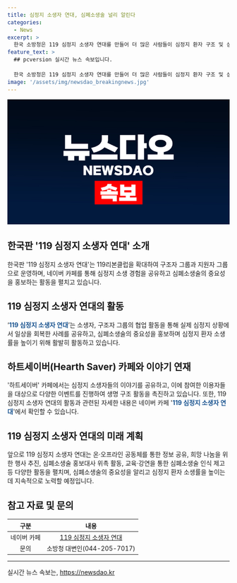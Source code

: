 ```yaml
---
title: 심정지 소생자 연대, 심폐소생술 널리 알린다
categories:
  - News
excerpt: >
  한국 소방청은 119 심정지 소생자 연대를 만들어 더 많은 사람들이 심정지 환자 구조 및 심폐소생술의 중요성을 알도록 노력하고 있다. 또한 네이버 카페 119 심정지 소생자 연대를 통해 소생자들의 이야기를 공유하고, 일반인과 구급대원들을 위한 활동과 이벤트를 개최하고 있다. 미국 CASA와의 유사성도 소개했으며, 지원 활동과 건강 지원을 통해 심정지 소생자들을 돕고 있다. 이와 함께 10월 20일 여의도에서 두근두근런 마라톤 행사를 통해 생명존중문화와 심폐소생술 시행률을 높이기 위한 캠페인도 진행할 예정이다.
feature_text: >
  ## pcversion 실시간 뉴스 속보입니다.

  한국 소방청은 119 심정지 소생자 연대를 만들어 더 많은 사람들이 심정지 환자 구조 및 심폐소생술의 중요성을 알도록 노력하고 있다. 또한 네이버 카페 119 심정지 소생자 연대를 통해 소생자들의 이야기를 공유하고, 일반인과 구급대원들을 위한 활동과 이벤트를 개최하고 있다. 미국 CASA와의 유사성도 소개했으며, 지원 활동과 건강 지원을 통해 심정지 소생자들을 돕고 있다. 이와 함께 10월 20일 여의도에서 두근두근런 마라톤 행사를 통해 생명존중문화와 심폐소생술 시행률을 높이기 위한 캠페인도 진행할 예정이다.
image: '/assets/img/newsdao_breakingnews.jpg'
---
```


<p><img src="/assets/img/newsdao_breakingnews.jpg" alt="pcversion 속보" /></p>

<h2 data-ke-size="size26">한국판 '119 심정지 소생자 연대' 소개</h2>

<p data-ke-size="size16">한국판 '119 심정지 소생자 연대'는 119리본클럽을 확대하여 구조자 그룹과 지원자 그룹으로 운영하며, 네이버 카페를 통해 심정지 소생 경험을 공유하고 심폐소생술의 중요성을 홍보하는 활동을 펼치고 있습니다.</p>

<h2 data-ke-size="size26">119 심정지 소생자 연대의 활동</h2>

<p data-ke-size="size16">‘<b><span style="color: #1a5490;">119 심정지 소생자 연대</span></b>’는 소생자, 구조자 그룹의 협업 활동을 통해 실제 심정지 상황에서 일상을 회복한 사례를 공유하고, 심폐소생술의 중요성을 홍보하며 심정지 환자 소생률을 높이기 위해 활발히 활동하고 있습니다.</p>

<h2 data-ke-size="size26">하트세이버(Hearth Saver) 카페와 이야기 연재</h2>

<p data-ke-size="size16">'하트세이버' 카페에서는 심정지 소생자들의 이야기를 공유하고, 이에 참여한 이용자들을 대상으로 다양한 이벤트를 진행하여 생명 구조 활동을 촉진하고 있습니다. 또한, 119 심정지 소생자 연대의 활동과 관련된 자세한 내용은 네이버 카페 '<b><span style="color: #1a5490;">119 심정지 소생자 연대</span></b>'에서 확인할 수 있습니다.</p>

<h2 data-ke-size="size26">119 심정지 소생자 연대의 미래 계획</h2>

<p data-ke-size="size16">앞으로 119 심정지 소생자 연대는 온·오프라인 공동체를 통한 정보 공유, 희망 나눔을 위한 행사 추진, 심폐소생술 홍보대사 위촉 활동, 교육·강연을 통한 심폐소생술 인식 제고 등 다양한 활동을 펼치며, 심폐소생술의 중요성을 알리고 심정지 환자 소생률을 높이는 데 지속적으로 노력할 예정입니다.</p>

<h2 data-ke-size="size26">참고 자료 및 문의</h2>

<table>
    <thead>
        <tr>
            <th style="text-align: center;">구분</th>
            <th style="text-align: center;">내용</th>
        </tr>
    </thead>
    <tbody>
        <tr>
            <td style="text-align: center;">네이버 카페</td>
            <td style="text-align: center;"><a href="https://cafe.naver.com/119rebornclub">119 심정지 소생자 연대</a></td>
        </tr>
        <tr>
            <td style="text-align: center;">문의</td>
            <td style="text-align: center;">소방청 대변인(044-205-7017)</td>
        </tr>
    </tbody>
</table>

<p><hr></p>
실시간 뉴스 속보는, <a href="https://newsdao.kr" rel="dofollow">https://newsdao.kr</a>


